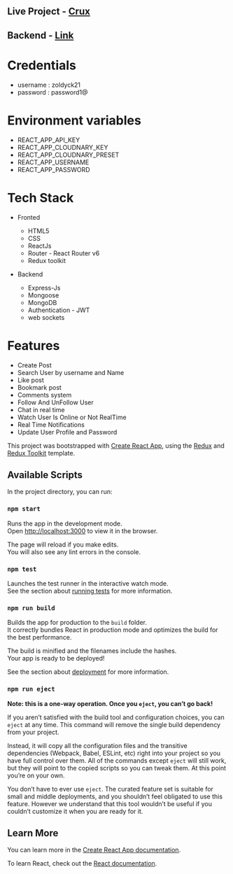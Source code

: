  
## Live Project - [Crux](https://crux-social.netlify.app/login)
## Backend - [Link](https://github.com/imukulsaini/social-backend)

# Credentials
* username : zoldyck21
* password : password1@

# Environment variables
* REACT_APP_API_KEY 
* REACT_APP_CLOUDNARY_KEY 
* REACT_APP_CLOUDNARY_PRESET 
* REACT_APP_USERNAME 
* REACT_APP_PASSWORD 

# Tech Stack 

 * Fronted 
   * HTML5
   * CSS
   * ReactJs
   * Router - React Router v6 
   * Redux toolkit
 
 * Backend
    * Express-Js
    * Mongoose
    * MongoDB
    * Authentication - JWT 
    * web sockets 


 # Features
 
 * Create Post 
 * Search User by username and Name
 * Like post
 * Bookmark post 
 * Comments system
 * Follow And UnFollow User
 * Chat in real time 
 * Watch User Is Online or Not RealTime
 * Real Time Notifications
 * Update User Profile and Password










This project was bootstrapped with [Create React App](https://github.com/facebook/create-react-app), using the [Redux](https://redux.js.org/) and [Redux Toolkit](https://redux-toolkit.js.org/) template.

## Available Scripts

In the project directory, you can run:

### `npm start`

Runs the app in the development mode.<br />
Open [http://localhost:3000](http://localhost:3000) to view it in the browser.

The page will reload if you make edits.<br />
You will also see any lint errors in the console.

### `npm test`

Launches the test runner in the interactive watch mode.<br />
See the section about [running tests](https://facebook.github.io/create-react-app/docs/running-tests) for more information.

### `npm run build`

Builds the app for production to the `build` folder.<br />
It correctly bundles React in production mode and optimizes the build for the best performance.

The build is minified and the filenames include the hashes.<br />
Your app is ready to be deployed!

See the section about [deployment](https://facebook.github.io/create-react-app/docs/deployment) for more information.

### `npm run eject`

**Note: this is a one-way operation. Once you `eject`, you can’t go back!**

If you aren’t satisfied with the build tool and configuration choices, you can `eject` at any time. This command will remove the single build dependency from your project.

Instead, it will copy all the configuration files and the transitive dependencies (Webpack, Babel, ESLint, etc) right into your project so you have full control over them. All of the commands except `eject` will still work, but they will point to the copied scripts so you can tweak them. At this point you’re on your own.

You don’t have to ever use `eject`. The curated feature set is suitable for small and middle deployments, and you shouldn’t feel obligated to use this feature. However we understand that this tool wouldn’t be useful if you couldn’t customize it when you are ready for it.

## Learn More

You can learn more in the [Create React App documentation](https://facebook.github.io/create-react-app/docs/getting-started).

To learn React, check out the [React documentation](https://reactjs.org/).
